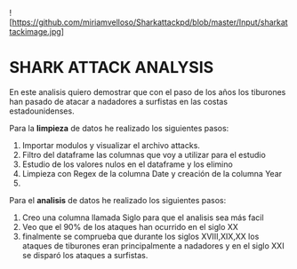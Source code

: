 ![https://github.com/miriamvelloso/Sharkattackpd/blob/master/Input/sharkattackimage.jpg]


# SHARK ATTACK ANALYSIS

En este analisis quiero demostrar que con el paso de los años los tiburones han pasado de atacar a nadadores a surfistas en las costas estadounidenses.

Para la **limpieza** de datos he realizado los siguientes pasos:
1. Importar modulos y visualizar el archivo attacks.
2. Filtro del dataframe las columnas que voy a utilizar para el estudio
3. Estudio de los valores nulos en el dataframe y los elimino
4. Limpieza con Regex de la columna Date y creación de la columna Year
5. 

Para el **analisis** de datos he realizado los siguientes pasos:
1. Creo una columna llamada Siglo para que el analisis sea más facil
2. Veo que el 90% de los ataques han ocurrido en el siglo XX
3. finalmente se comprueba que durante los siglos XVIII,XIX,XX los ataques de tiburones eran principalmente a nadadores y en el siglo XXI se disparó los ataques a surfistas.
